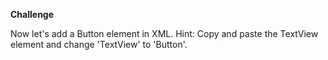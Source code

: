 <b>Challenge</b>
<p>Now let's add a Button element in XML. Hint: Copy and paste the TextView element and change 'TextView' to 'Button'.</p>
